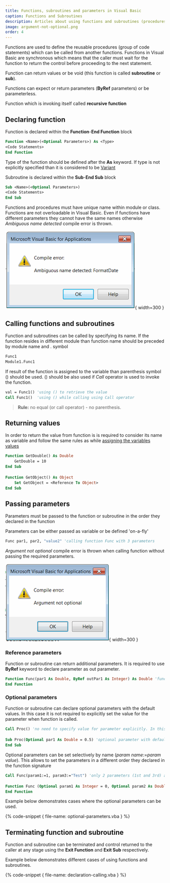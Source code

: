 ```yaml
---
title: Functions, subroutines and parameters in Visual Basic
caption: Functions and Subroutines
description: Articles about using functions and subroutines (procedures) in Visual Basic as well as parameters
image: argument-not-optional.png
order: 4
---
```

Functions are used to define the reusable procedures (group of code statements) which can be called from another functions. Functions in Visual Basic are synchronous which means that the caller must wait for the function to return the control before proceeding to the next statement.

Function can return values or be void (this function is called **subroutine** or **sub**).

Functions can expect or return parameters (**ByRef** parameters) or be parameterless.

Function which is invoking itself called **recursive function**

## Declaring function

Function is declared within the **Function**-**End Function** block

~~~ vb
Function <Name>(<Optional Parameters>) As <Type>
<Code Statements>
End Function
~~~

Type of the function should be defined after the **As** keyword. If type is not explicitly specified than it is considered to be [Variant](visual-basic/variables/standard-types#variant)

Subroutine is declared within the **Sub**-**End Sub** block

~~~ vb
Sub <Name>(<Optional Parameters>)
<Code Statements>
End Sub
~~~

Functions and procedures must have unique name within module or class. Functions are not overloadable in Visual Basic. Even if functions have different parameters they cannot have the same names otherwise *Ambiguous name detected* compile error is thrown.

![Compile error: Ambiguous name detected](ambiguous-name-detected.png){ width=300 }

## Calling functions and subroutines

Function and subroutines can be called by specifying its name. If the function resides in different module than function name should be preceded by module name and . symbol

~~~ vb
Func1
Module1.Func1
~~~

If result of the function is assigned to the variable than parenthesis symbol () should be used. () should be also used if *Call* operator is used to invoke the function.

~~~ vb
val = Func1() 'using () to retrieve the value
Call Func1()  'using () while calling using Call operator
~~~

> **Rule:** no equal (or call operator) - no parenthesis.

## Returning values

In order to return the value from function is is required to consider its name as variable and follow the same rules as while [assigning the variables values](visual-basic/variables/)

~~~ vb
Function GetDouble() As Double
    GetDouble = 10
End Sub

Function GetObject() As Object
    Set GetObject = <Reference To Object>
End Sub
~~~

## Passing parameters

Parameters must be passed to the function or subroutine in the order they declared in the function

Parameters can be either passed as variable or be defined 'on-a-fly'

~~~ vb
Func par1, par2, "value2" 'calling function Func with 3 parameters
~~~

*Argument not optional* compile error is thrown when calling function without passing the required parameters.

![Compile error: Argument not optional](argument-not-optional.png){ width=300 }

### Reference parameters

Function or subroutine can return additional parameters. It is required to use **ByRef** keyword to declare parameter as out parameter.

~~~ vb
Function Func(par1 As Double, ByRef outPar1 As Integer) As Double 'function expects par1 as input and returns double value and another integer value as reference parameter
End Function
~~~

### Optional parameters

Function or subroutine can declare optional parameters with the default values. In this case it is not required to explicitly set the value for the parameter when function is called.

~~~ vb
Call Proc() 'no need to specify value for parameter explicitly. In this case the default value (i.e. 0.5) is used

Sub Proc(Optional par1 As Double = 0.5) 'optional parameter with default value 0.5
End Sub
~~~

Optional parameters can be set selectively by name (*param name*:=*param value*). This allows to set the parameters in a different order they declared in the function signature

~~~ vb
Call Func(param1:=1, param3:="Test") 'only 2 parameters (1st and 3rd) are used

Function Func (Optional param1 As Integer = 0, Optional param2 As Double = 0.0, Optional param3 As String = "")
End Function
~~~

Example below demonstrates cases where the optional parameters can be used.

{% code-snippet { file-name: optional-parameters.vba } %}

## Terminating function and subroutine

Function and subroutine can be terminated and control returned to the caller at any stage using the **Exit Function** and **Exit Sub** respectively.

Example below demonstrates different cases of using functions and subroutines.

{% code-snippet { file-name: declaration-calling.vba } %}

